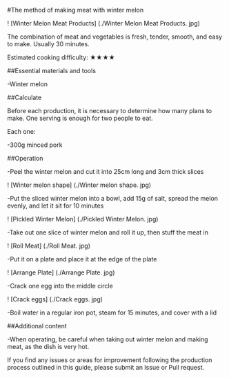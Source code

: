 #The method of making meat with winter melon

! [Winter Melon Meat Products] (./Winter Melon Meat Products. jpg)

The combination of meat and vegetables is fresh, tender, smooth, and easy to make. Usually 30 minutes.

Estimated cooking difficulty: ★★★★

##Essential materials and tools

-Winter melon

##Calculate

Before each production, it is necessary to determine how many plans to make. One serving is enough for two people to eat.

Each one:

-300g minced pork

##Operation

-Peel the winter melon and cut it into 25cm long and 3cm thick slices

! [Winter melon shape] (./Winter melon shape. jpg)

-Put the sliced winter melon into a bowl, add 15g of salt, spread the melon evenly, and let it sit for 10 minutes

! [Pickled Winter Melon] (./Pickled Winter Melon. jpg)

-Take out one slice of winter melon and roll it up, then stuff the meat in

! [Roll Meat] (./Roll Meat. jpg)

-Put it on a plate and place it at the edge of the plate

! [Arrange Plate] (./Arrange Plate. jpg)

-Crack one egg into the middle circle

! [Crack eggs] (./Crack eggs. jpg)

-Boil water in a regular iron pot, steam for 15 minutes, and cover with a lid

##Additional content

-When operating, be careful when taking out winter melon and making meat, as the dish is very hot.

If you find any issues or areas for improvement following the production process outlined in this guide, please submit an Issue or Pull request.